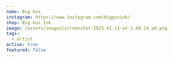 ```yaml
---
name: Big Gus
instagram: https://www.instagram.com/biggusink/
shop: Big Gus Ink
image: /assets/images/screenshot-2025-01-11-at-1.09.24 pm.png
tags:
  - artist
active: true
featured: false
---
```

